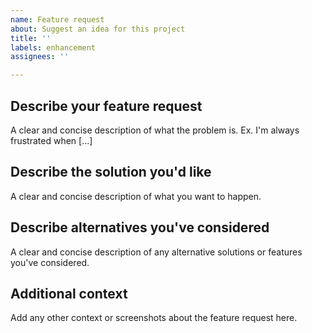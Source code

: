 ```yaml
---
name: Feature request
about: Suggest an idea for this project
title: ''
labels: enhancement
assignees: ''

---
```


## Describe your feature request

A clear and concise description of what the problem is. Ex. I'm always frustrated when [...]

## Describe the solution you'd like

A clear and concise description of what you want to happen.

## Describe alternatives you've considered

A clear and concise description of any alternative solutions or features you've considered.

## Additional context
Add any other context or screenshots about the feature request here.
